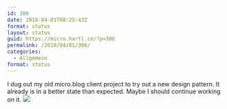 ```yaml
---
id: 306
date: 2018-04-01T08:25:43Z
format: status
layout: status
guid: https://micro.hartl.co/?p=306
permalink: /2018/04/01/306/
categories:
  - Allgemein
format: status
---
```

I dug out my old micro.blog client project to try out a new design pattern. It already is in a better state than expected. Maybe I should continue working on it. ![](https://micro.hartl.co/wp-content/uploads/2018/04/F150B34B-4E06-4770-BE6C-FC375963AEDF.png)